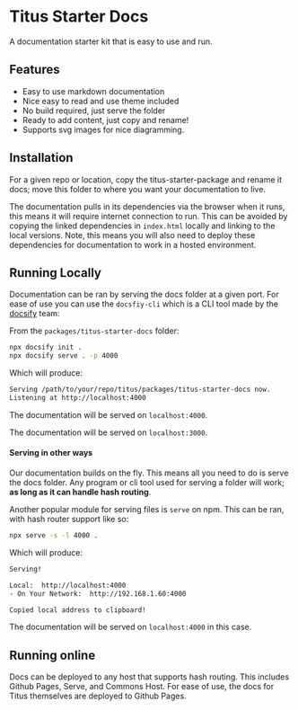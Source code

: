 # Titus Starter Docs

A documentation starter kit that is easy to use and run.

## Features

* Easy to use markdown documentation
* Nice easy to read and use theme included
* No build required, just serve the folder
* Ready to add content, just copy and rename!
* Supports svg images for nice diagramming.

## Installation
For a given repo or location, copy the titus-starter-package and rename it docs; move this folder to where you want your documentation to live.

The documentation pulls in its dependencies via the browser when it runs, this means it will require internet connection to run. This can be avoided by copying the linked dependencies in `index.html` locally and linking to the local versions. Note, this means you will also need to deploy these dependencies for documentation to work in a hosted environment.

## Running Locally
Documentation can be ran by serving the docs folder at a given port. 
For ease of use you can use the `docsfiy-cli` which is a CLI tool made by the [docsify] team:

From the `packages/titus-starter-docs` folder:
```sh
npx docsify init .
npx docsify serve . -p 4000
```

Which will produce:

```sh
Serving /path/to/your/repo/titus/packages/titus-starter-docs now.
Listening at http://localhost:4000

```

The documentation will be served on `localhost:4000`.

The documentation will be served on `localhost:3000`.

#### Serving in other ways
Our documentation builds on the fly. This means all you need to do is serve the docs folder. Any program or cli tool used for serving a folder will work; __as long as it can handle hash routing__.

Another popular module for serving files is `serve` on npm. This can be ran, with hash router support like so:

```sh
npx serve -s -l 4000 .
```

Which will produce:

```sh 
Serving!

Local:  http://localhost:4000
- On Your Network:  http://192.168.1.60:4000

Copied local address to clipboard!
```

The documentation will be served on `localhost:4000` in this case.

## Running online
Docs can be deployed to any host that supports hash routing. This includes Github Pages, Serve, and Commons Host. For ease of use, the docs for Titus themselves are deployed to Github Pages.


[docsify]: https://docsify.js.org
